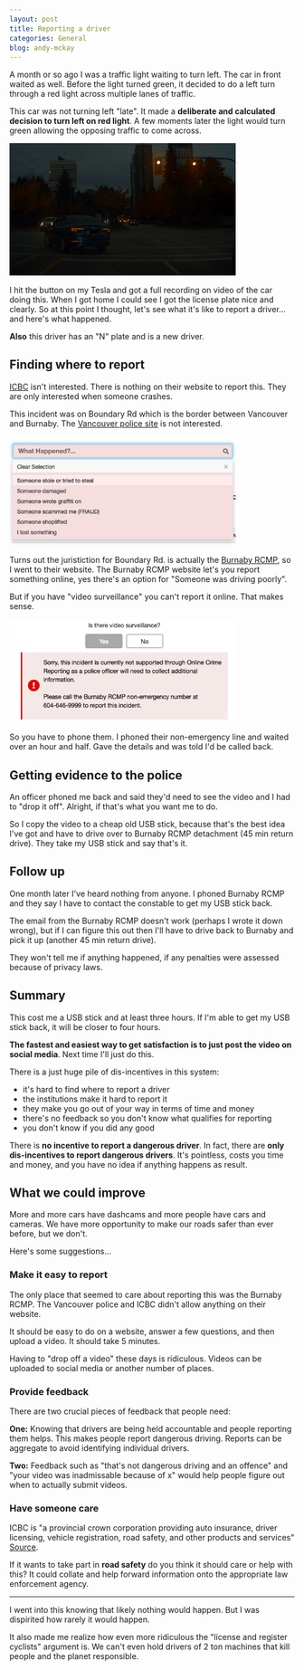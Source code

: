 ```yaml
---
layout: post
title: Reporting a driver
categories: General
blog: andy-mckay
---
```


A month or so ago I was a traffic light waiting to turn left. The car in front waited as well. Before the light turned green, it decided to do a left turn through a red light across multiple lanes of traffic. 

This car was not turning left "late". It made a **deliberate and calculated decision to turn left on red light**. A few moments later the light would turn green allowing the opposing traffic to come across.

<img src="/files/turning-left.png" width="400">

I hit the button on my Tesla and got a full recording on video of the car doing this. When I got home I could see I got the license plate nice and clearly. So at this point I thought, let's see what it's like to report a driver... and here's what happened. 

**Also** this driver has an "N" plate and is a new driver.

## Finding where to report

<a href="https://www.icbc.com/Pages/default.aspx">ICBC</a> isn't interested. There is nothing on their website to report this. They are only interested when someone crashes.

This incident was on Boundary Rd which is the border between Vancouver and Burnaby. The <a href="https://app.vancouver.ca/PoliceCitizenReporting_net/">Vancouver police site</a> is not interested.

<img src="/files/vancouver-police.png" width="400">

Turns out the juristiction for Boundary Rd. is actually the <a href="https://bc-cb.rcmp-grc.gc.ca/ViewPage.action?siteNodeId=2114&languageId=1&contentId=64642">Burnaby RCMP</a>, so I went to their website. The Burnaby RCMP website let's you report something online, yes there's an option for "Someone was driving poorly".

But if you have "video surveillance" you can't report it online. That makes sense.

<img src="/files/burnaby-rcmp-nope.png" width="400">

So you have to phone them. I phoned their non-emergency line and waited over an hour and half. Gave the details and was told I'd be called back.

## Getting evidence to the police

An officer phoned me back and said they'd need to see the video and I had to "drop it off". Alright, if that's what you want me to do.

So I copy the video to a cheap old USB stick, because that's the best idea I've got and have to drive over to Burnaby RCMP detachment (45 min return drive). They take my USB stick and say that's it.

## Follow up

One month later I've heard nothing from anyone. I phoned Burnaby RCMP and they say I have to contact the constable to get my USB stick back.

The email from the Burnaby RCMP doesn't work (perhaps I wrote it down wrong), but if I can figure this out then I'll have to drive back to Burnaby and pick it up (another 45 min return drive).

They won't tell me if anything happened, if any penalties were assessed because of privacy laws.

## Summary

This cost me a USB stick and at least three hours. If I'm able to get my USB stick back, it will be closer to four hours.

**The fastest and easiest way to get satisfaction is to just post the video on social media**. Next time I'll just do this.

There is a just huge pile of dis-incentives in this system:
* it's hard to find where to report a driver
* the institutions make it hard to report it
* they make you go out of your way in terms of time and money
* there's no feedback so you don't know what qualifies for reporting
* you don't know if you did any good

There is **no incentive to report a dangerous driver**. In fact, there are **only dis-incentives to report dangerous drivers**. It's pointless, costs you time and money, and you have no idea if anything happens as result.

## What we could improve

More and more cars have dashcams and more people have cars and cameras. We have more opportunity to make our roads safer than ever before, but we don't.

Here's some suggestions...

### Make it easy to report

The only place that seemed to care about reporting this was the Burnaby RCMP. The Vancouver police and ICBC didn't allow anything on their website.

It should be easy to do on a website, answer a few questions, and then upload a video. It should take 5 minutes.

Having to "drop off a video" these days is ridiculous. Videos can be uploaded to social media or another number of places.

### Provide feedback

There are two crucial pieces of feedback that people need:

**One:** Knowing that drivers are being held accountable and people reporting them helps. This makes people report dangerous driving. Reports can be aggregate to avoid identifying individual drivers.

**Two:** Feedback such as "that's not dangerous driving and an offence" and "your video was inadmissable because of x" would help people figure out when to actually submit videos.

### Have someone care

ICBC is "a provincial crown corporation providing​ auto insurance, driver licensing, vehicle registration, road safety, and other products and services" <a href="https://www.icbc.com/about-icbc/company-info/Pages/Default.aspx">Source</a>.

If it wants to take part in **road safety** do you think it should care or help with this? It could collate and help forward information onto the appropriate law enforcement agency.

---

I went into this knowing that likely nothing would happen. But I was dispirited how rarely it would happen.

It also made me realize how even more ridiculous the "license and register cyclists" argument is. We can't even hold drivers of 2 ton machines that kill people and the planet responsible.